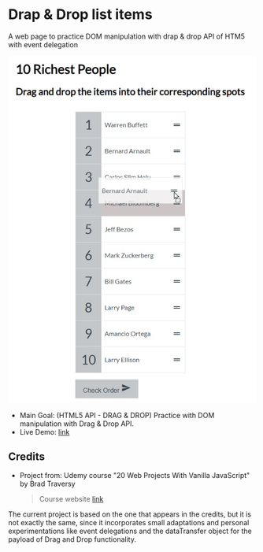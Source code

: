 # Drap & Drop list items

A web page to practice DOM manipulation with drap & drop API of HTM5 with event delegation

![screenshot of the application with a list of options to reorder by drag and drop](./data/screenshot_01.jpg)

- Main Goal: (HTML5 API - DRAG & DROP) Practice with DOM manipulation with Drag & Drop API.
- Live Demo: [link](https://orses.github.io/vanilla_javascript/drag_drop/src/)

## Credits

- Project from: Udemy course "20 Web Projects With Vanilla JavaScript" by Brad Traversy

  > Course website [link](https://www.udemy.com/course/web-projects-with-vanilla-javascript)

The current project is based on the one that appears in the credits, but it is not exactly the same, since it incorporates small adaptations and personal experimentations like event delegations and the dataTransfer object for the payload of Drag and Drop functionality.
